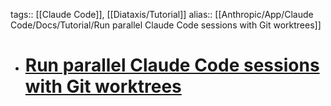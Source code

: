tags:: [[Claude Code]], [[Diataxis/Tutorial]]
alias:: [[Anthropic/App/Claude Code/Docs/Tutorial/Run parallel Claude Code sessions with Git worktrees]]

- # [Run parallel Claude Code sessions with Git worktrees](https://docs.anthropic.com/en/docs/claude-code/tutorials#run-parallel-claude-code-sessions-with-git-worktrees)